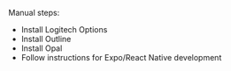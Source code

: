 Manual steps:
- Install Logitech Options
- Install Outline
- Install Opal
- Follow instructions for Expo/React Native development
